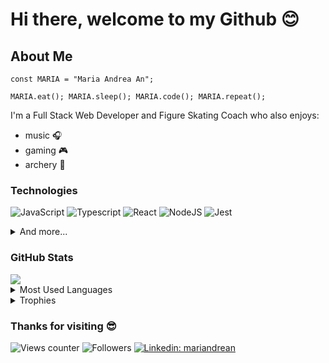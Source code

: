 # Hi there, welcome to my Github 😊

## About Me

```
const MARIA = "Maria Andrea An";

MARIA.eat(); MARIA.sleep(); MARIA.code(); MARIA.repeat();
```

I'm a Full Stack Web Developer and Figure Skating Coach who also enjoys:
- music 🎧
- gaming 🎮
- archery 🏹

### Technologies

![JavaScript](https://img.shields.io/badge/javascript-%23323330.svg?style=for-the-badge&logo=javascript)
![Typescript](https://img.shields.io/badge/TypeScript-%23323330?style=for-the-badge&logo=typescript)
![React](https://img.shields.io/badge/react-%23323330.svg?style=for-the-badge&logo=react)
![NodeJS](https://img.shields.io/badge/Node.js-%23323330?style=for-the-badge&logo=node.js)
![Jest](https://img.shields.io/badge/Jest-%23323330?style=for-the-badge&logo=Jest&logoColor=red)


<details>
  <summary>And more...</summary>
  
  ![CSS3](https://img.shields.io/badge/css3-%23323330.svg?style=for-the-badge&logo=css3&logoColor=2965f1)
  ![SASS](https://img.shields.io/badge/SASS-%23323330.svg?style=for-the-badge&logo=SASS)
  ![HTML5](https://img.shields.io/badge/html5-%23323330.svg?style=for-the-badge&logo=html5)
  
  ![TailwindCSS](https://img.shields.io/badge/tailwindcss-%23323330.svg?style=for-the-badge&logo=tailwind-css)
  ![Bootstrap](https://img.shields.io/badge/bootstrap-%23323330.svg?style=for-the-badge&logo=bootstrap)
  ![MUI](https://img.shields.io/badge/MUI-%23323330.svg?style=for-the-badge&logo=mui)
  
  ![Vite](https://img.shields.io/badge/vite-%23323330.svg?style=for-the-badge&logo=vite)
  ![Vitest](https://img.shields.io/badge/vitest-%23323330.svg?style=for-the-badge&logo=vitest)
  ![NextJS](https://img.shields.io/badge/Next.js-%23323330?logo=nextdotjs&style=for-the-badge&logoColor=black)
  
  ![ReactRouter](https://img.shields.io/badge/React_Router-%23323330?style=for-the-badge&logo=react-router)
  ![React Hook Form](https://img.shields.io/badge/React%20Hook%20Form-%23323330.svg?style=for-the-badge&logo=reacthookform)
  ![Context-API](https://img.shields.io/badge/Context--Api-%23323330?style=for-the-badge&logo=react)

  ![Express.js](https://img.shields.io/badge/express.js-%23323330.svg?style=for-the-badge&logo=express&logoColor=%2361DAFB)
  ![Sequelize](https://img.shields.io/badge/sequelize-%23323330?style=for-the-badge&logo=sequelize)
  ![MySQL](https://img.shields.io/badge/MySQL-%23323330?style=for-the-badge&logo=mysql)
  
  ![Postman](https://img.shields.io/badge/Postman-FF6C37?style=for-the-badge&logo=postman&logoColor=white)
  ![Git](https://img.shields.io/badge/GIT-E44C30?style=for-the-badge&logo=git&logoColor=white)
  ![Trello](https://img.shields.io/badge/Trello-0052CC?style=for-the-badge&logo=trello&logoColor=white)
  ![Jira](https://img.shields.io/badge/Jira-0052CC?style=for-the-badge&logo=Jira&logoColor=white)
  ![Vercel](https://img.shields.io/badge/vercel-%23000000.svg?style=for-the-badge&logo=vercel&logoColor=white)
  ![Render](https://img.shields.io/badge/Render-%23000000.svg?style=for-the-badge&logo=render&logoColor=white)
</details>

### GitHub Stats

<img align="center" src="https://github-readme-stats.vercel.app/api?username=mariandrean&theme=monokai" />

<details>
  <summary>Most Used Languages</summary>
<img align="center" src="https://github-readme-stats.vercel.app/api/top-langs/?username=mariandrean&layout=donut&theme=monokai" />
</details>

<details>
  <summary>Trophies</summary>
  <img align="center" src="https://github-profile-trophy.vercel.app/?username=mariandrean&row=2&column=3&theme=monokai&no-frame=true" />
</details>

### Thanks for visiting 😎

![Views counter](https://komarev.com/ghpvc/?username=mariandrean&color=ff69b4&style=flat-square&abbreviated=true)
![Followers](https://img.shields.io/github/followers/mariandrean.svg?style=social&label=Follow&maxAge=2592000)
[![Linkedin: mariandrean](https://img.shields.io/badge/-mariandrean-blue?style=flat-square&logo=Linkedin&logoColor=white&link=https://www.linkedin.com/in/amargopastor/)](https://www.linkedin.com/in/mariandrean/)
